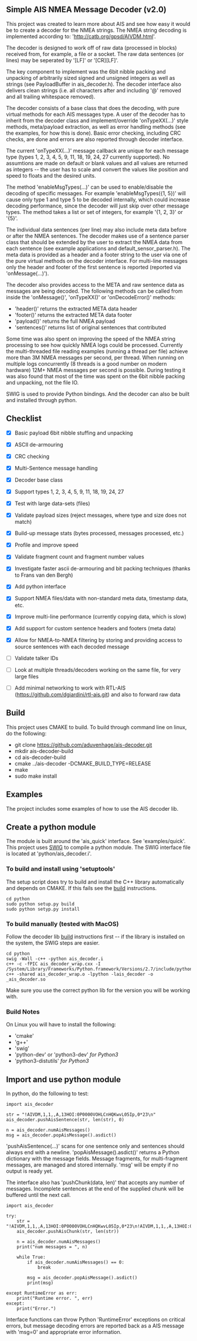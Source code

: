 ## Simple AIS NMEA Message Decoder (v2.0)
This project was created to learn more about AIS and see how easy it would be to create a decoder for the NMEA strings. The NMEA string decoding is implemented according to: 'http://catb.org/gpsd/AIVDM.html'.

The decoder is designed to work off of raw data (processed in blocks) received from, for example, a file or a socket.  The raw data sentences (or lines) may be seperated by '[LF]' or '[CR][LF]'.

The key component to implement was the 6bit nibble packing and unpacking of arbitrarily sized signed and unsigned integers as well as strings (see PayloadBuffer in ais_decoder.h).  The decoder interface also delivers clean strings (i.e. all characters after and including '@' removed and all trailing whitespace removed).

The decoder consists of a base class that does the decoding, with pure virtual methods for each AIS messages type.  A user of the decoder has to inherit from the decoder class and implement/override 'onTypeXX(...)' style methods, meta/payload extraction, as well as error handling methods (see the examples, for how this is done).  Basic error checking, including CRC checks, are done and errors are also reported through decoder interface.

The current 'onTypeXX(...)' message callback are unique for each message type (types 1, 2, 3, 4, 5, 9, 11, 18, 19, 24, 27 currently supported).  No assumtions are made on default or blank values and all values are returned as integers -- the user has to scale and convert the values like position and speed to floats and the desired units.

The method 'enableMsgTypes(...)' can be used to enable/disable the decoding of specific messages. For example 'enableMsgTypes({1, 5})' will cause only type 1 and type 5 to be decoded internally, which could increase decoding performance, since the decoder will just skip over other message types.  The method takes a list or set of integers, for example '{1, 2, 3}' or '{5}'.

The individual data sentences (per line) may also include meta data before or after the NMEA sentences.  The decoder makes use of a sentence parser class that should be extended by the user to extract the NMEA data from each sentence (see example applications and default_sensor_parser.h).  The meta data is provided as a header and a footer string to the user via one of the pure virtual methods on the decoder interface.  For multi-line messages only the header and footer of the first sentence is reported (reported via 'onMessage(...)').

The decoder also provides access to the META and raw sentence data as messages are being decoded.  The following methods can be called from inside the 'onMessage()', 'onTypeXX()' or 'onDecodeError()' methods:
 - 'header()' returns the extracted META data header
 - 'footer()' returns the extracted META data footer
 - 'payload()' returns the full NMEA payload
 - 'sentences()' returns list of original sentences that contributed

Some time was also spent on improving the speed of the NMEA string processing to see how quickly NMEA logs could be processed.  Currently the multi-threaded file reading examples (running a thread per file) achieve more than 3M NMEA messages per second, per thread.  When running on multiple logs concurrently (8 threads is a good number on modern hardware) 12M+ NMEA messages per second is possible.  During testing it was also found that most of the time was spent on the 6bit nibble packing and unpacking, not the file IO.

SWIG is used to provide Python bindings.  And the decoder can also be built and installed through python.

## Checklist
- [x] Basic payload 6bit nibble stuffing and unpacking
- [x] ASCII de-armouring
- [x] CRC checking
- [x] Multi-Sentence message handling
- [x] Decoder base class
- [x] Support types 1, 2, 3, 4, 5, 9, 11, 18, 19, 24, 27
- [x] Test with large data-sets (files)
- [x] Validate payload sizes (reject messages, where type and size does not match)
- [x] Build-up message stats (bytes processed, messages processed, etc.)
- [x] Profile and improve speed 
- [x] Validate fragment count and fragment number values
- [x] Investigate faster ascii de-armouring and bit packing techniques (thanks to Frans van den Bergh)
- [x] Add python interface
- [x] Support NMEA files/data with non-standard meta data, timestamp data, etc.
- [x] Improve multi-line performance (currently copying data, which is slow)
- [x] Add support for custom sentence headers and footers (meta data)
- [x] Allow for NMEA-to-NMEA filtering by storing and providing access to source sentences with each decoded message

- [ ] Validate talker IDs
- [ ] Look at multiple threads/decoders working on the same file, for very large files
- [ ] Add minimal networking to work with RTL-AIS (https://github.com/dgiardini/rtl-ais.git) and also to forward raw data

## Build
This project uses CMAKE to build.  To build through command line on linux, do the following:

- git clone https://github.com/aduvenhage/ais-decoder.git
- mkdir ais-decoder-build
- cd ais-decoder-build
- cmake ../ais-decoder -DCMAKE_BUILD_TYPE=RELEASE
- make
- sudo make install


## Examples
The project includes some examples of how to use the AIS decoder lib.


## Create a python module
The module is built around the 'ais_quick' interface. See 'examples/quick'. This project uses [SWIG](http://www.swig.org/) to compile a python module.  The SWIG interface file is located at 'python/ais_decoder.i'.

### To build and install using 'setuptools'
The setup script does try to build and install the C++ library automatically and depends on CMAKE.  If this fails see the [build](#build) instructions.

```
cd python
sudo python setup.py build
sudo python setyp.py install
```

### To build manually (tested with MacOS)
Follow the decoder lib [build](#build) instructions first -- if the library is installed on the system, the SWIG steps are easier.

```
cd python
swig -Wall -c++ -python ais_decoder.i
c++ -c -fPIC ais_decoder_wrap.cxx -I /System/Library/Frameworks/Python.framework/Versions/2.7/include/python2.7/
c++ -shared ais_decoder_wrap.o -lpython -lais_decoder -o _ais_decoder.so
```

Make sure you use the correct python lib for the version you will be working with.

### Build Notes
On Linux you will have to install the following:
- 'cmake'
- 'g++'
- 'swig'
- 'python-dev' or 'python3-dev' *for Python3*
- 'python3-distutils' *for Python3*

## Import and use python module
In python, do the following to test:

```
import ais_decoder

str = "!AIVDM,1,1,,A,13HOI:0P0000VOHLCnHQKwvL05Ip,0*23\n"
ais_decoder.pushAisSentence(str, len(str), 0)

n = ais_decoder.numAisMessages()
msg = ais_decoder.popAisMessage().asdict()
```


'pushAisSentence(...)' scans for one sentence only and sentences should always end with a newline.  'popAisMessage().asdict()' returns a Python dictionary with the message fields. Message fragments, for multi-fragment messages, are managed and stored internally.  'msg' will be empty if no output is ready yet.

The interface also has 'pushChunk(data, len)' that accepts any number of messages. Incomplete sentences at the end of the supplied chunk will be buffered until the next call.

```
import ais_decoder

try:
    str = "!AIVDM,1,1,,A,13HOI:0P0000VOHLCnHQKwvL05Ip,0*23\n!AIVDM,1,1,,A,13HOI:0P0000VOHLCnHQKwvL05Ip,0*23\n!AIVDM,1,1,,A,13HOI:0P0000VOHLCnHQKwvL05Ip,0*23\n!AIVDM,1,1,,A,13HOI:0P0000VOHLCnHQKwvL05Ip,0*23\n!AIVDM,1,1,,A,13HOI:0P0000VOHLCnHQKwvL05Ip,0*23\n!AIVDM,1,1,,A,13HOI:0P0000VOHLCnHQKwvL05Ip,0*23\n!AIVDM,1,1,,A,13HOI:0P0000VOHLCnHQKwvL05Ip,0*23\n!AIVDM,1,1,,A,13HOI:0P0000VOHLCnHQKwvL05Ip,0*23\n!AIVDM,1,1,,A,13HOI:0P0000VOHLCnHQKwvL05Ip,0*23\n!AIVDM,1,1,,A,13HOI:0P0000VOHLCnHQKwvL05Ip,0*23\n!AIVDM,1,1,,A,13HOI:0P0000VOHLCnHQKwvL05Ip,0*23\n"
    ais_decoder.pushAisChunk(str, len(str))

    n = ais_decoder.numAisMessages()
    print("num messages = ", n)

    while True:
        if ais_decoder.numAisMessages() == 0:
            break

        msg = ais_decoder.popAisMessage().asdict()
        print(msg)

except RuntimeError as err:
    print("Runtime error. ", err)
except:
    print("Error.")
```

Interface functions can throw Python 'RuntimeError' exceptions on critical errors, but message decoding errors are reported back as a AIS message with 'msg=0' and appropriate error information.
